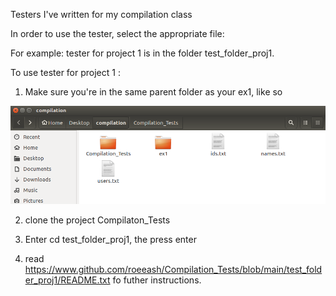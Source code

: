 Testers I've written for my compilation class

In order to use the tester, select the appropriate file:

For example: tester for project 1 is in the folder test_folder_proj1.

To use tester for project 1 :


1. Make sure you're in the same parent folder as your ex1, like so

![image](https://github.com/roeeash/Compilation_Tests/blob/main/instructions.png?raw=true)

2. clone the project Compilaton_Tests

3. Enter cd test_folder_proj1, the press enter

4. read https://www.github.com/roeeash/Compilation_Tests/blob/main/test_folder_proj1/README.txt fo futher instructions.




